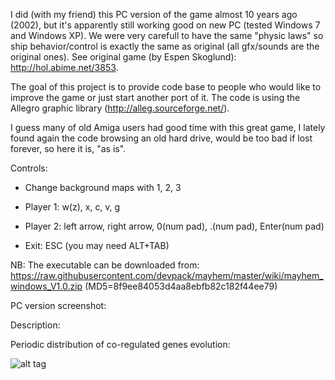 I did (with my friend) this PC version of the game almost 10 years ago (2002), but it's apparently still working good on new PC (tested Windows 7 and Windows XP). We were very carefull to have the same "physic laws" so ship behavior/control is exactly the same as original (all gfx/sounds are the original ones). See original game (by Espen Skoglund): http://hol.abime.net/3853.

The goal of this project is to provide code base to people who would like to improve the game or just start another port of it. The code is using the Allegro graphic library (http://alleg.sourceforge.net/).

I guess many of old Amiga users had good time with this great game, I lately found again the code browsing an old hard drive, would be too bad if lost forever, so here it is, "as is".

Controls:

- Change background maps with 1, 2, 3

- Player 1: w(z), x, c, v, g

- Player 2: left arrow, right arrow, 0(num pad), .(num pad), Enter(num pad)

- Exit: ESC (you may need ALT+TAB)

NB: The executable can be downloaded from: https://raw.githubusercontent.com/devpack/mayhem/master/wiki/mayhem_windows_V1.0.zip (MD5=8f9ee84053d4aa8ebfb82c182f44ee79)

PC version screenshot: 

Description: 

Periodic distribution of co-regulated genes evolution: 

![alt tag](https://raw.githubusercontent.com/devpack/mayhem/master/wiki/mayhem.jpg)
